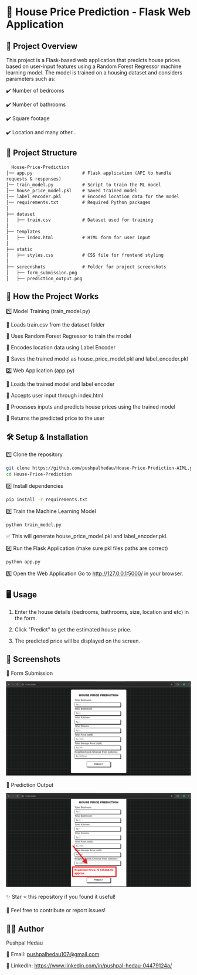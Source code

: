 
# 🏡 House Price Prediction - Flask Web Application

## 📌 Project Overview

This project is a Flask-based web application that predicts house prices based on user-input features using a Random Forest Regressor machine learning model. The model is trained on a housing dataset and considers parameters such as:

✔️ Number of bedrooms

✔️ Number of bathrooms

✔️ Square footage

✔️ Location and many other...

## 📂 Project Structure

```Folder Structure
  House-Price-Prediction
│── app.py                   # Flask application (API to handle requests & responses)
│── train_model.py           # Script to train the ML model
│── house_price_model.pkl    # Saved trained model
│── label_encoder.pkl        # Encoded location data for the model
│── requirements.txt         # Required Python packages
│
├── dataset
│   ├── train.csv            # Dataset used for training
│
├── templates
│   ├── index.html           # HTML form for user input
│
├── static
│   ├── styles.css           # CSS file for frontend styling
│
├── screenshots              # Folder for project screenshots
│   ├── form_submission.png  
│   ├── prediction_output.png
```
## 🚀 How the Project Works
1️⃣ Model Training (train_model.py)

🔹 Loads train.csv from the dataset folder

🔹 Uses Random Forest Regressor to train the model

🔹 Encodes location data using Label Encoder

🔹 Saves the trained model as house_price_model.pkl and label_encoder.pkl


2️⃣ Web Application (app.py)

🔹 Loads the trained model and label encoder

🔹 Accepts user input through index.html

🔹 Processes inputs and predicts house prices using the trained model

🔹 Returns the predicted price to the user

## 🛠️ Setup & Installation
1️⃣ Clone the repository
```sh
git clone https://github.com/pushpalhedau/House-Price-Prediction-AIML.git
cd House-Price-Prediction
```
2️⃣ Install dependencies
```sh
pip install -r requirements.txt
```
3️⃣ Train the Machine Learning Model
```sh
python train_model.py
```

✅ This will generate house_price_model.pkl and label_encoder.pkl.

4️⃣ Run the Flask Application (make sure pkl files paths are correct)
```sh
python app.py
```
5️⃣ Open the Web Application
Go to http://127.0.0.1:5000/ in your browser.

## 🖥️ Usage
1. Enter the house details (bedrooms, bathrooms, size, location and etc) in the form.

2. Click "Predict" to get the estimated house price.

3. The predicted price will be displayed on the screen.

## 📸 Screenshots

📌 Form Submission

![App Screenshot](https://github.com/pushpalhedau/House-Price-Prediction-AIML/blob/main/House-Price-Prediction/screenshots/form_submission.png?raw=true)


📌 Prediction Output

![App Screenshot](https://github.com/pushpalhedau/House-Price-Prediction-AIML/blob/main/House-Price-Prediction/screenshots/prediction_output.png?raw=true)


✨ Star ⭐ this repository if you found it useful!

📩 Feel free to contribute or report issues!

## 👨‍💻 Author
Pushpal Hedau

📧 Email: pushpalhedau107@gmail.com

🔗 LinkedIn: https://www.linkedin.com/in/pushpal-hedau-04479124a/
